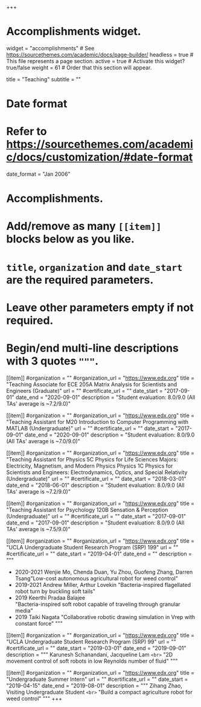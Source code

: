 +++

# Accomplishments widget.

widget = "accomplishments"  # See https://sourcethemes.com/academic/docs/page-builder/
headless = true  # This file represents a page section.
active = true  # Activate this widget? true/false
weight = 61  # Order that this section will appear.

title = "Teaching"
subtitle = ""

# Date format

# Refer to https://sourcethemes.com/academic/docs/customization/#date-format

date_format = "Jan 2006"

# Accomplishments.

# Add/remove as many `[[item]]` blocks below as you like.

# `title`, `organization` and `date_start` are the required parameters.

# Leave other parameters empty if not required.

# Begin/end multi-line descriptions with 3 quotes `"""`.

[[item]]
#organization = ""
#organization_url = "https://www.edx.org"
title = "Teaching Associate for ECE 205A Matrix Analysis for Scientists and Engineers (Graduate)"
url = ""
#certificate_url = ""
date_start = "2017-09-01"
date_end = "2020-09-01"
description = "Student evaluation: 8.0/9.0 (All TAs' average is ~7.2/9.0)"

[[item]]
#organization = ""
#organization_url = "https://www.edx.org"
title = "Teaching Assistant for M20 Introduction to Computer Programming with MATLAB (Undergraduate)"
url = ""
#certificate_url = ""
date_start = "2017-09-01"
date_end = "2020-09-01"
description = "Student evaluation: 8.0/9.0 (All TAs' average is ~7.0/9.0)"

[[item]]
#organization = ""
#organization_url = "https://www.edx.org"
title = "Teaching Assistant for Physics 5C Physics for Life Sciences Majors: Electricity, Magnetism, and Modern Physics Physics 1C Physics for Scientists and Engineers: Electrodynamics, Optics, and Special Relativity (Undergraduate)"
url = ""
#certificate_url = ""
date_start = "2018-03-01"
date_end = "2018-06-01"
description = "Student evaluation: 8.0/9.0 (All TAs' average is ~7.2/9.0)"

[[item]]
#organization = ""
#organization_url = "https://www.edx.org"
title = "Teaching Assistant for Psychology 120B Sensation & Perception (Undergraduate)"
url = ""
#certificate_url = ""
date_start = "2017-09-01"
date_end = "2017-09-01"
description = "Student evaluation: 8.0/9.0 (All TAs' average is ~7.5/9.0)"

[[item]]
#organization = ""
#organization_url = "https://www.edx.org"
title = "UCLA Undergraduate Student Research Program (SRP) 199"
url = ""
#certificate_url = ""
date_start = "2019-04-01"
date_end = ""
description = """

- 2020-2021 Wenjie Mo,  Chenda Duan, Yu Zhou, Guofeng Zhang, Darren Tsang"Low-cost autonomous agricultural robot for weed control"
- 2019-2021 Andrew Miller, Arthur Lovekin
  "Bacteria-inspired flagellated robot turn by buckling  soft tails"
- 2019          Keerthi Pradaa Balajee  
  "Bacteria-inspired soft robot capable of traveling through granular media"
- 2019      	  Taiki Nagata
  "Collaborative robotic drawing simulation in Vrep with constant force"
  """

[[item]]
#organization = ""
#organization_url = "https://www.edx.org"
title = "UCLA Undergraduate Student Research Program (SRP) 99"
url = ""
#certificate_url = ""
date_start = "2019-03-01"
date_end = "2019-09-01"
description = """
Karunesh Schanandani, Jacqueline Lam `<br>`
"2D movement control of soft robots in low Reynolds number of fluid"
"""

[[item]]
#organization = ""
#organization_url = "https://www.edx.org"
title = "Undergraduate Summer Intern"
url = ""
#certificate_url = ""
date_start = "2019-04-15"
date_end = "2019-08-01"
description = """
Zihang Zhao, Visiting Undergraduate Student `<br>`
"Build a compact agriculture robot for weed control"
"""
+++
